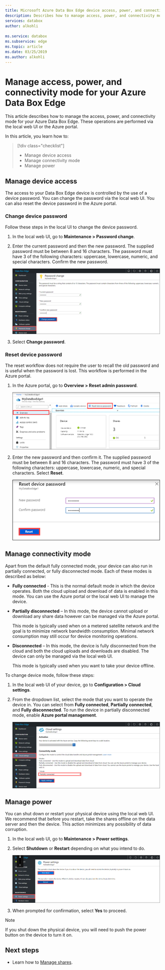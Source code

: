 ```yaml
---
title: Microsoft Azure Data Box Edge device access, power, and connectivity mode | Microsoft Docs 
description: Describes how to manage access, power, and connectivity mode for the Azure Data Box Edge device that helps transfer data to Azure
services: databox
author: alkohli

ms.service: databox
ms.subservice: edge
ms.topic: article
ms.date: 03/25/2019
ms.author: alkohli
---
```


# Manage access, power, and connectivity mode for your Azure Data Box Edge

This article describes how to manage the access, power, and connectivity mode for your Azure Data Box Edge. These operations are performed via the local web UI or the Azure portal.

In this article, you learn how to:

> [!div class="checklist"]
> * Manage device access
> * Manage connectivity mode
> * Manage power


## Manage device access

The access to your Data Box Edge device is controlled by the use of a device password. You can change the password via the local web UI. You can also reset the device password in the Azure portal.

### Change device password

Follow these steps in the local UI to change the device password.

1. In the local web UI, go to **Maintenance > Password change**.
2. Enter the current password and then the new password. The supplied password must be between 8 and 16 characters. The password must have 3 of the following characters: uppercase, lowercase, numeric, and special characters. Confirm the new password.

    ![Change password](media/data-box-edge-manage-access-power-connectivity-mode/change-password-1.png)

3. Select **Change password**.
 
### Reset device password

The reset workflow does not require the user to recall the old password and is useful when the password is lost. This workflow is performed in the Azure portal.

1. In the Azure portal, go to **Overview > Reset admin password**.

    ![Reset password](media/data-box-edge-manage-access-power-connectivity-mode/reset-password-1.png)


2. Enter the new password and then confirm it. The supplied password must be between 8 and 16 characters. The password must have 3 of the following characters: uppercase, lowercase, numeric, and special characters. Select **Reset**.

    ![Reset password](media/data-box-edge-manage-access-power-connectivity-mode/reset-password-2.png)

## Manage connectivity mode

Apart from the default fully connected mode, your device can also run in partially connected, or fully disconnected mode. Each of these modes is described as below:

- **Fully connected** - This is the normal default mode in which the device operates. Both the cloud upload and download of data is enabled in this mode. You can use the Azure portal or the local web UI to manage the device.

- **Partially disconnected** – In this mode, the device cannot upload or download any share data however can be managed via the Azure portal.

    This mode is typically used when on a metered satellite network and the goal is to minimize network bandwidth consumption. Minimal network consumption may still occur for device monitoring operations.

- **Disconnected** – In this mode, the device is fully disconnected from the cloud and both the cloud uploads and downloads are disabled. The device can only be managed via the local web UI.

    This mode is typically used when you want to take your device offline.

To change device mode, follow these steps:

1. In the local web UI of your device, go to **Configuration > Cloud settings**.
2. From the dropdown list, select the mode that you want to operate the device in. You can select from **Fully connected**, **Partially connected**, and **Fully disconnected**. To run the device in partially disconnected mode, enable **Azure portal management**.

    ![Connectivity mode](media/data-box-edge-manage-access-power-connectivity-mode/connectivity-mode.png)
 
## Manage power

You can shut down or restart your physical device using the local web UI. We recommend that before you restart, take the shares offline on the data server and then the device. This action minimizes any possibility of data corruption.

1. In the local web UI, go to **Maintenance > Power settings**.
2. Select **Shutdown** or **Restart** depending on what you intend to do.

    ![Power settings](media/data-box-edge-manage-access-power-connectivity-mode/shut-down-restart-1.png)

3. When prompted for confirmation, select **Yes** to proceed.

> [!NOTE]
> If you shut down the physical device, you will need to push the power button on the device to turn it on.

## Next steps

- Learn how to [Manage shares](data-box-edge-manage-shares.md).